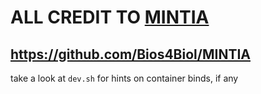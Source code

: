 # ALL CREDIT TO [MINTIA](https://github.com/Bios4Biol/MINTIA)
## https://github.com/Bios4Biol/MINTIA

take a look at `dev.sh` for hints on container binds, if any

<!-- ## Singularity Example
```
export XDG_CACHE_HOME="/ws" # snakemake temp dir
singularity run -B ./:/ws,<path/to/checkm_database>:/checkm_db <image>.sif snakemake --version
``` -->